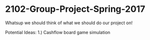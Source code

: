 # 2102-Group-Project-Spring-2017
Whatsup we should think of what we should do our project on!

Potential Ideas:
 1.) Cashflow board game simulation
